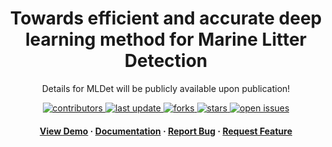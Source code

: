 <!--
Hey, thanks for using the awesome-readme-template template.  
If you have any enhancements, then fork this project and create a pull request 
or just open an issue with the label "enhancement".

Don't forget to give this project a star for additional support ;)
Maybe you can mention me or this repo in the acknowledgements too
-->
<div align="center">

<!--   <img src="assets/logo.png" alt="logo" width="200" height="auto" /> -->
  <h1>Towards efficient and accurate deep learning method for Marine Litter Detection</h1>
  
  <p>
    Details for MLDet will be publicly available upon publication! 
  </p>
  
  
<!-- Badges -->
<p>
  <a href="https://github.com/Vipermdl/Oxyformer/graphs/contributors">
    <img src="https://img.shields.io/github/contributors/Vipermdl/MLDet" alt="contributors" />
  </a>
  <a href="">
    <img src="https://img.shields.io/github/last-commit/Vipermdl/MLDet" alt="last update" />
  </a>
  <a href="https://github.com/Vipermdl/Oxyformer/network/members">
    <img src="https://img.shields.io/github/forks/Vipermdl/MLDet" alt="forks" />
  </a>
  <a href="https://github.com/Vipermdl/Oxyformer/stargazers">
    <img src="https://img.shields.io/github/stars/Vipermdl/MLDet" alt="stars" />
  </a>
  <a href="https://github.com/Vipermdl/Oxyformer/issues/">
    <img src="https://img.shields.io/github/issues/Vipermdl/MLDet" alt="open issues" />
  </a>
<!--   <a href="https://github.com/Vipermdl/MLDet/blob/master/LICENSE">
    <img src="https://img.shields.io/github/license/Vipermdl/MLDet.svg" alt="license" />
  </a> -->
</p>
   
<h4>
    <a href="https://github.com/Vipermdl/MLDet/result_video/">View Demo</a>
  <span> · </span>
    <a href="https://github.com/Vipermdl/MLDet">Documentation</a>
  <span> · </span>
    <a href="https://github.com/Vipermdl/MLDet/issues/">Report Bug</a>
  <span> · </span>
    <a href="https://github.com/Vipermdl/MLDet/issues/">Request Feature</a>
  </h4>
</div>

<br />
